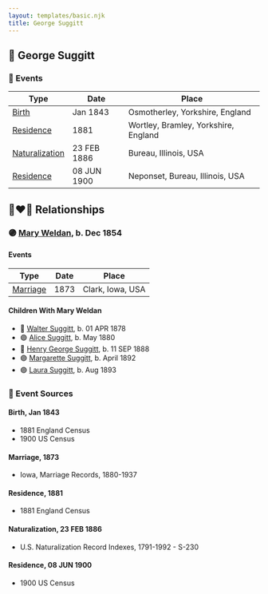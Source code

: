 ```yaml
---
layout: templates/basic.njk
title: George Suggitt
---
```

## 🔵 George Suggitt

### 📆 Events

Type | Date | Place
------ | ------ | ------
[Birth](#event-event-2) | Jan 1843 | Osmotherley, Yorkshire, England
[Residence](#event-event-0) | 1881 | Wortley, Bramley, Yorkshire, England
[Naturalization](#event-event-1) | 23 FEB 1886 | Bureau, Illinois, USA
[Residence](#event-event-2) | 08 JUN 1900 | Neponset, Bureau, Illinois, USA

## 👩‍❤️‍👨 Relationships

### 🟣 [Mary Weldan](/people/1/18538354), b. Dec 1854

#### Events

Type | Date | Place
------ | ------ | ------
[Marriage](#event-family-0-event-0) | 1873 | Clark, Iowa, USA
#### Children With Mary Weldan
* 🔵 [Walter Suggitt](/people/4/45804510), b. 01 APR 1878
* 🟣 [Alice Suggitt](/people/9/95727407), b. May 1880
* 🔵 [Henry George Suggitt](/people/7/7271894), b. 11 SEP 1888
* 🟣 [Margarette Suggitt](/people/6/62628030), b. April 1892
* 🟣 [Laura Suggitt](/people/9/99639932), b. Aug 1893
### 📰 Event Sources

#### <a id="event-event-2"></a> Birth, Jan 1843
* 1881 England Census
* 1900 US Census

#### <a id="event-family-0-event-0"></a> Marriage, 1873
* Iowa, Marriage Records, 1880-1937

#### <a id="event-event-0"></a> Residence, 1881
* 1881 England Census

#### <a id="event-event-1"></a> Naturalization, 23 FEB 1886
* U.S. Naturalization Record Indexes, 1791-1992  - S-230
#### <a id="event-event-2"></a> Residence, 08 JUN 1900
* 1900 US Census
